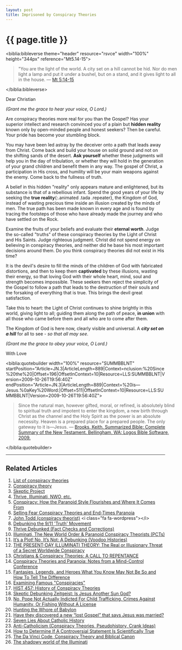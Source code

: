 ```yaml
---
layout: post
title: Imprisoned by Conspiracy Theories
---
```


{{ page.title }}
================

<biblia:bibleverse theme="header" resource="rsvce" width="100%" height="344px" reference="Mt5.14-15"><blockquote style="width:100%;">"You are the light of the world. A city set on a hill cannot be hid. Nor do men light a lamp and put it under a bushel, but on a stand, and it gives light to all in the house. &mdash; <a target="_blank" href = "http://biblia.com/bible/rsvce/Mt5.14-15">Mt 5:14-15</a></blockquote></biblia:bibleverse>

<i class="fa fa-quote-left fa-4x pull-left"></i> <span class="letter">Dear Christian</span>

_(Grant me the grace to hear your voice, O Lord.)_

Are conspiracy theories more real for you than the Gospel? Has your superior intellect and research convinced you of a plain but **hidden reality** known only by open-minded people and honest seekers? Then be careful. Your pride has become your stumbling block.

You may have been led astray by the deceiver onto a path that leads away from Christ. Come back and build your house on solid ground and not on the shifting sands of the desert. **Ask yourself** whether these judgments will help you in the day of tribulation, or whether they will hold in the generation of your grand children and benefit them in any way. The gospel of Christ, a participation in His cross, and humility will be your main weapons against the enemy. Come back to the fullness of truth.

A belief in this hidden "reality" only appears mature and enlightened, but its substance is that of a rebellious infant. Spend the good years of your life by seeking the **true reality**{:.animated .tada .repeater}, the Kingdom of God, instead of wasting precious time inside an illusion created by the minds of men. The true path has been made known in every age and is found by tracing the footsteps of those who have already made the journey and who have settled on the Rock. 

Examine the fruits of your beliefs and evaluate their **eternal worth**. Judge the so-called "truths" of these conspiracy theories by the Light of Christ and His Saints. Judge righteous judgment. Christ did not spend energy on believing in conspiracy theories, and neither did he base his most important decisions around them. Do you think conspiracy theories did not exist in His time?

It is the devil's desire to fill the minds of the children of God with fabricated distortions, and then to keep them **captivated** by these illusions, wasting their energy, so that loving God with their whole heart, mind, soul and strength becomes impossible. These seekers then reject the simplicity of the Gospel to follow a path that leads to the destruction of their souls and the forsaking of everything that is true. This brings the devil great satisfaction.

Take this to heart: the Light of Christ continues to shine brightly in this world, giving light to all; guiding them along the path of peace, **in union** with all those who came before them and all who are to come after them. 

The Kingdom of God is here now, clearly visible and universal. A <cite class="bibleref" title="Mt 5:14-15">**city set on a hill**</cite> for all to see - _so that all may see_. 

_(Grant me the grace to obey your voice, O Lord.)_ <i class="fa fa-quote-right fa-4x pull-right"></i> 

<span class="letter">With Love</span>

<biblia:quotebuilder width="100%" resource="SUMMBBLNT" startPosition="Article=JN.3|ArticleLength=889|Context=nclusion:%20Since%20the%20|Offset=196|OffsetInContext=10|Resource=LLS:SUMMBBLNT|Version=2009-10-26T19:56:40Z" endPosition="Article=JN.3|ArticleLength=889|Context=%20is—Jesus.%0aKey%20Word:|Offset=511|OffsetInContext=10|Resource=LLS:SUMMBBLNT|Version=2009-10-26T19:56:40Z"><blockquote style="width:100%;">Since the natural man, however gifted, moral, or refined, is absolutely blind to spiritual truth and impotent to enter the kingdom, a new birth through Christ as the channel and the Holy Spirit as the power is an absolute necessity. Heaven is a prepared place for a prepared people. The only gateway to it is—Jesus. &mdash; <a target="_blank" href = "https://biblia.com/books/SUMMBBLNT/article/JN.3?offset=196">Brooks, Keith. Summarized Bible: Complete Summary of the New Testament. Bellingham, WA: Logos Bible Software, 2009.
</a></blockquote> </biblia:quotebuilder>

---

Related Articles
-----------------------

1. [List of conspiracy theories](http://en.wikipedia.org/wiki/List_of_conspiracy_theories) <i class="fa fa-wordpress"></i>
1. [Conspiracy theory](http://en.wikipedia.org/wiki/Conspiracy_theory) <i class="fa fa-wordpress"></i>
1. [Skeptic Project](http://conspiracies.skepticproject.com)
1. [Thrive, Illuminati, NWO, etc.](http://thrivedebunked.wordpress.com/faq/)
1. [Conspiracy: How the Paranoid Style Flourishes and Where It Comes From](http://www.amazon.com/Conspiracy-ebook/dp/B001HU8NW4/ref=tmm_kin_title_0) <i class="fa fa-book"></i>
1. [Selling Fear Conspiracy Theories and End-Times Paranoia](http://www.amazon.com/Selling-Conspiracy-Theories-End-Times-Paranoia/dp/B000J0N8NC/ref=tmm_hrd_title_0) <i class="fa fa-book"></i>
1. [John Todd (conspiracy theorist)](http://en.wikipedia.org/wiki/John_Todd_(conspiracy_theorist)) <i class="fa fa-wordpress"></i>
1. [Debunking the 9/11 'Truth' Movement](https://sites.google.com/site/wtc7lies/home)
1. [Thrive Debunked (Fact Checks and Corrections)](http://thrivedebunked.wordpress.com/site-index/)
1. [Illuminati, The New World Order & Paranoid Conspiracy Theorists (PCTs)](http://www.skepdic.com/illuminati.html)
1. [It’s a Plot! No, It’s Not: A Debunking (Voodoo Histories)](http://www.nytimes.com/2010/02/16/books/16aaron.html?emc=eta1&_r=1&) <i class="fa fa-newspaper-o"></i>
1. [THE PRESENT-DAY ILLUMINATI THEORY: The Real or Illusionary Threat of a Secret Worldwide Conspiracy](http://www.pfo.org/illumint.htm)
1. [Christians & Conspiracy Theories: A CALL TO REPENTANCE](http://www.acts17-11.com/conspire.html) <span class="animated tada repeater"><i class="fa fa-star fa-spin"></i></span>
1. [Conspiracy Theories and Paranoia: Notes from a Mind-Control Conference](http://www.csicop.org/si/show/conspiracy_theories_and_paranoia_notes_from_a_mind-control_conference/)
1. [Fantasies, Legends, and Heroes What You Know May Not Be So and How To Tell The Difference](http://web.archive.org/web/20050306112315/http://www.answers.org/Apologetics/Fantasy.html)
1. [Examining Famous "Conspiracies"](http://www.debunker.com/conspiracy.html)
1. [HIST 457: History of Conspiracy Theories](http://conspiracytheories.umwblogs.org/)
1. [Skeptic Debunking Zeitgeist: Is Jesus Another Sun God?](http://withalliamgod.wordpress.com/2012/03/08/skeptics-debunking-zeitgeist-is-jesus-another-sun-god/)
1. [No, Pope Not Actually Indicted For Child Trafficking, Crimes Against Humanity, Or Fishing Without A License](http://wonkette.com/543862/no-pope-not-actually-indicted-for-child-trafficking-crimes-against-humanity-or-fishing-without-a-license)
1. [Hunting the Whore of Babylon](http://www.catholic.com/tracts/hunting-the-whore-of-babylon)
1. [Have they discovered a new “lost Gospel” that says Jesus was married?](http://jimmyakin.com/2014/11/have-they-discovered-a-new-lost-gospel-that-says-jesus-was-married.html)
1. [Seven Lies About Catholic History](http://www.amazon.com/Seven-About-Catholic-History-ebook/dp/B004Q3RN8O/ref=tmm_kin_title_0) <i class="fa fa-book"></i><span class="animated tada repeater"><i class="fa fa-star fa-spin"></i></span> 
1. [Anti-Catholicism (Conspiracy Theories, Pseudohistory, Crank Ideas)](http://rationalwiki.org/wiki/Anti-Catholicism)
1. [How to Determine If A Controversial Statement Is Scientifically True](http://lifehacker.com/5919830/how-to-determine-if-a-controversial-statement-is-scientifically-true)
1. [The Da Vinci Code, Conspiracy Theory and Biblical Canon](http://www.catholiceducation.org/en/culture/literature/the-da-vinci-code-conspiracy-theory-and-biblical-canon.html) <i class="fa fa-graduation-cap"></i>
1. [The shadowy world of the Illuminati](http://www.catholiceducation.org/en/controversy/common-misconceptions/the-shadowy-world-of-the-illuminati.html) <i class="fa fa-graduation-cap"></i>

<script>
  var refTagger = { settings: { bibleVersion: "DOUAYRHEIMS" } };
  (function(d, t) {
    var g = d.createElement(t), s = d.getElementsByTagName(t)[0];
    g.src = "//api.reftagger.com/v2/RefTagger.js";
    s.parentNode.insertBefore(g, s);
  }(document, "script"));
</script>

<script src="//biblia.com/api/logos.biblia.js"></script>
<script>logos.biblia.init();</script>
